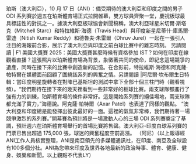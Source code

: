 珀斯（澳大利亞），10 月 17 日（ANI）：備受期待的澳大利亞和印度之間的男子 ODI 系列賽於週五在珀斯體育場正式拉開帷幕，雙方球員齊聚一堂，慶祝板球最具標誌性的對抗之一。據澳大利亞板球協會新聞稿稱，澳大利亞球星米切爾·斯塔克（Mitchell Starc）和特拉維斯·海德（Travis Head）與印度新星尼蒂什·庫馬爾·雷迪（Nitish Kumar Reddy）和德魯夫·朱雷爾（Dhruv Jurel）一起在一張引人注目的海報前合影，展示了澳大利亞與印度之前白球比賽中的難忘時刻。 另請閱讀 | F1 美國大獎賽 2025：美國大獎賽甚麼時候有資格參加 IST？如何在印度在線觀看直播？這張照片以珀斯體育場為背景，象徵著共同的使命，即紀念這場競爭的遺產，同時在接下來的比賽中創造新的記憶。在合影前，特拉維斯·海德和阿克薩·帕特爾在媒體面前回顧了圍繞該系列的興奮之情。另請閱讀 |阿尼爾·坎布爾生日特輯：當印度明星旋轉者在對陣巴基斯坦的測試中拿下全部十個三柱門時（觀看視頻）。“我們期待在接下來的幾天裡看到一些非常好的板球比賽。兩支球隊都進行了強有力的訓練，珀斯體育場的條件非常好。這是開始系列賽的絕佳場地，兩支球隊都充滿了實力，”海德說。阿克薩·帕特爾（Axar Patel）也表達了同樣的觀點。 “澳大利亞和印度總是能發揮出彼此最好的一面。這裡的氣氛非常棒，我們期待著一場競爭激烈的系列賽。”開幕賽為預計將是一場激動人心的三場 ODI 系列賽奠定了基調，預計週六在珀斯體育場舉行的首場比賽將售罄。澳大利亞-印度白球系列賽的門票已售出超過 175,000 張，球迷的興奮程度空前高漲。 （阿尼）（以上報導經ANI工作人員核實整理，ANI是南亞領先的多媒體通訊社，在印度、南亞及全球設有100多個分社。ANI為您帶來印度及世界各地最新的政治時事、體育、健康、健身、娛樂和新聞。以上觀點不代表LY）